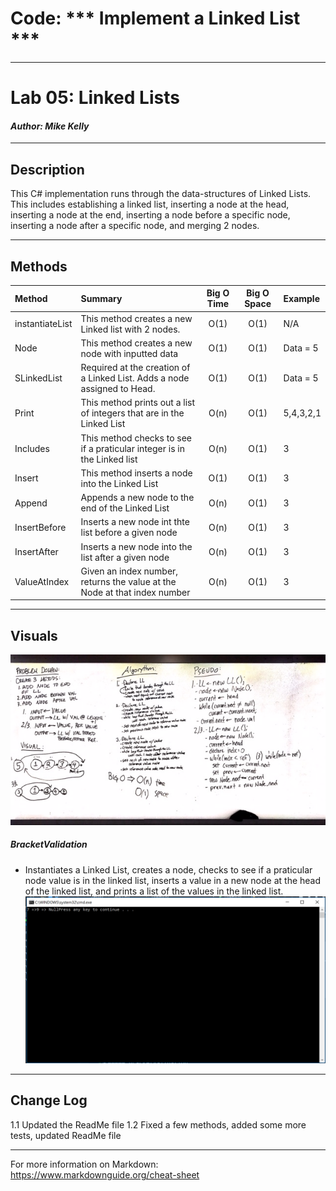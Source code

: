 # Code: *** Implement a Linked List ***
------------------------------

# Lab 05: Linked Lists
#### *Author: Mike Kelly*

------------------------------

## Description

This C# implementation runs through the data-structures of Linked Lists.  This includes establishing a linked list, inserting a node at the head, inserting a node at the end, inserting a node before a specific node, inserting a node after a specific node, and merging 2 nodes.

------------------------------

## Methods

| Method | Summary | Big O Time | Big O Space | Example | 
| :----------- | :----------- | :-------------: | :-------------: | :----------- |
| instantiateList | This method creates a new Linked list with 2 nodes. | O(1) | O(1) | N/A |
| Node | This method creates a new node with inputted data| O(1) | O(1) | Data = 5 |
| SLinkedList | Required at the creation of a Linked List.  Adds a node assigned to Head.| O(1) | O(1) | Data = 5 |
| Print | This method prints out a list of integers that are in the Linked List| O(n) | O(1) | 5,4,3,2,1 |
| Includes | This method checks to see if a praticular integer is in the Linked list| O(n) | O(1) | 3 |
| Insert | This method inserts a node into the Linked List| O(1) | O(1) | 3 |
| Append | Appends a new node to the end of the Linked List | O(n) | O(1) | 3 |
| InsertBefore | Inserts a new node int thte list before a given node | O(n) | O(1) | 3 |
| InsertAfter | Inserts a new node into the list after a given node | O(n) | O(1) | 3 |
| ValueAtIndex | Given an index number, returns the value at the Node at that index number | O(n) | O(1) | 3 |


------------------------------

## Visuals
![Image 1](Assets/Chal06Whiteboard.jpg)
##### BracketValidation
* Instantiates a Linked List, creates a node, checks to see if a praticular node value is in the linked list, inserts a value in a new node at the head of the linked list, and prints a list of the values in the linked list.
![Image 1](Assets/PrintMethod.PNG)

------------------------------

## Change Log
1.1 Updated the ReadMe file
1.2 Fixed a few methods, added some more tests, updated ReadMe file

------------------------------

For more information on Markdown: https://www.markdownguide.org/cheat-sheet
